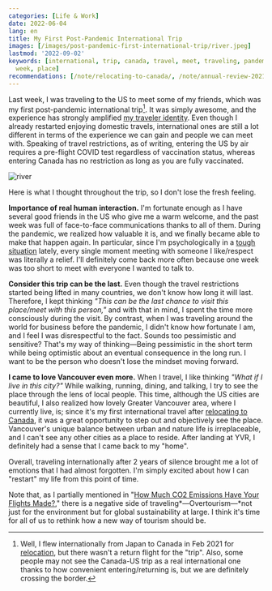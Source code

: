 ```yaml
---
categories: [Life & Work]
date: 2022-06-04
lang: en
title: My First Post-Pandemic International Trip
images: [/images/post-pandemic-first-international-trip/river.jpeg]
lastmod: '2022-09-02'
keywords: [international, trip, canada, travel, meet, traveling, pandemic, relocating,
  week, place]
recommendations: [/note/relocating-to-canada/, /note/annual-review-2021/, /note/canada-permanent-residency/]
---
```


Last week, I was traveling to the US to meet some of my friends, which was my first post-pandemic international trip[^1]. It was simply awesome, and the experience has strongly amplified [my traveler identity](/note/atomic-habits/). Even though I already restarted enjoying domestic travels, international ones are still a lot different in terms of the experience we can gain and people we can meet with. Speaking of travel restrictions, as of writing, entering the US by air requires a pre-flight COVID test regardless of vaccination status, whereas entering Canada has no restriction as long as you are fully vaccinated.

![river](/images/post-pandemic-first-international-trip/river.jpeg)

Here is what I thought throughout the trip, so I don't lose the fresh feeling.

**Importance of real human interaction.** I'm fortunate enough as I have several good friends in the US who give me a warm welcome, and the past week was full of face-to-face communications thanks to all of them. During the pandemic, we realized how valuable it is, and we finally became able to make that happen again. In particular, since I'm psychologically in a [tough situation](/note/canadian-mental-health-week-2022/) lately, every single moment meeting with someone I like/respect was literally a relief. I'll definitely come back more often because one week was too short to meet with everyone I wanted to talk to.

**Consider this trip can be the last.** Even though the travel restrictions started being lifted in many countries, we don't know how long it will last. Therefore, I kept thinking *"This can be the last chance to visit this place/meet with this person,"* and with that in mind, I spent the time more consciously during the visit. By contrast, when I was traveling around the world for business before the pandemic, I didn't know how fortunate I am, and I feel I was disrespectful to the fact. Sounds too pessimistic and sensitive? That's my way of thinking&mdash;Being pessimistic in the short term while being optimistic about an eventual consequence in the long run. I want to be the person who doesn't lose the mindset moving forward.

**I came to love Vancouver even more.** When I travel, I like thinking *"What if I live in this city?"* While walking, running, dining, and talking, I try to see the place through the lens of local people. This time, although the US cities are beautiful, I also realized how lovely Greater Vancouver area, where I currently live, is; since it's my first international travel after [relocating to Canada](/note/relocating-to-canada/), it was a great opportunity to step out and objectively see the place. Vancouver's unique balance between urban and nature life is irreplaceable, and I can't see any other cities as a place to reside. After landing at YVR, I definitely had a sense that I came back to my "home".

Overall, traveling internationally after 2 years of silence brought me a lot of emotions that I had almost forgotten. I'm simply excited about how I can "restart" my life from this point of time.

Note that, as I partially mentioned in "[How Much CO2 Emissions Have Your Flights Made?](/note/flight-emissions/)," there is a negative side of traveling*&mdash;Overtourism&mdash;*not just for the environment but for global sustainability at large. I think it's time for all of us to rethink how a new way of tourism should be.

[^1]: Well, I flew internationally from Japan to Canada in Feb 2021 for [relocation](/note/relocating-to-canada/), but there wasn't a return flight for the "trip". Also, some people may not see the Canada-US trip as a real international one thanks to how convenient entering/returning is, but we are definitely crossing the border.
